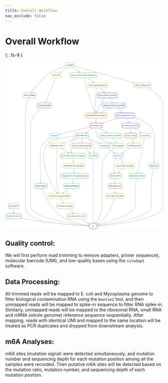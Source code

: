 ```yaml
---
title: Overall Workflow
nav_exclude: false
---
```


<!-- prettier-ignore-start -->
# Overall Workflow
{: .fs-9 }
<!-- prettier-ignore-end -->

![pipeline](pipeline.png)

## Quality control:

We will first perform read trimming to remove adapters, primer sequences, molecular barcode (UMI), and low-quality bases using the `cutadapt` software.

## Data Processing:

All trimmed reads will be mapped to E. coli and Mycoplasma genome to filter biological contamination RNA using the `bowtie2` tool, and then unmapped reads will be mapped to spike-in sequence to filter RNA spike-in.
Similarly, unmapped reads will be mapped to the ribosomal RNA, small RNA and mRNA (whole genome) reference sequence sequentially.
After mapping, reads with identical UMI and mapped to the same location will be treated as PCR duplicates and dropped from downstream analysis.

## m6A Analyses:

m6A sites (mutation signal) were detected simultaneously, and mutation number and sequencing depth for each mutation position among all the samples were recorded.
Then putative m6A sites will be detected based on the mutation ratio, mutation number, and sequencing depth of each mutation position.
